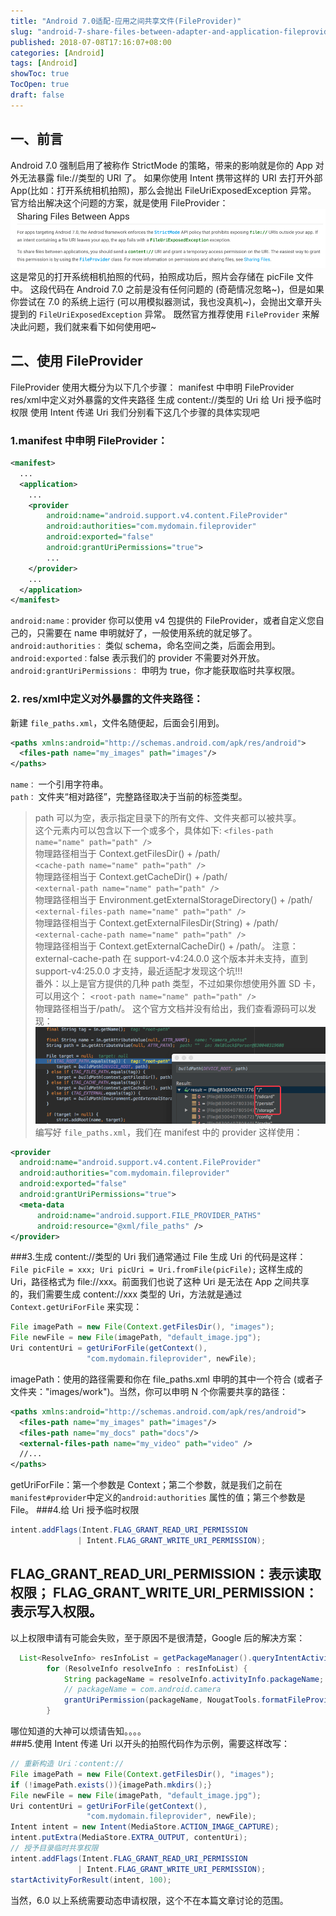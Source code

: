 ```yaml
---
title: "Android 7.0适配-应用之间共享文件(FileProvider)"
slug: "android-7-share-files-between-adapter-and-application-fileprovider"
published: 2018-07-08T17:16:07+08:00
categories: [Android]
tags: [Android]
showToc: true
TocOpen: true
draft: false
---
```

## 一、前言
Android 7.0 强制启用了被称作 StrictMode 的策略，带来的影响就是你的 App 对外无法暴露 file://类型的 URI 了。
如果你使用 Intent 携带这样的 URI 去打开外部 App(比如：打开系统相机拍照)，那么会抛出 FileUriExposedException 异常。
官方给出解决这个问题的方案，就是使用 FileProvider：
![](https://raw.githubusercontent.com/appdev/gallery/refs/heads/main/img/blog/blog/164672684257450bae334866f45b8d908fd77f1d50.png)
这是常见的打开系统相机拍照的代码，拍照成功后，照片会存储在 picFile 文件中。
这段代码在 Android 7.0 之前是没有任何问题的 (奇葩情况忽略~)，但是如果你尝试在 7.0 的系统上运行 (可以用模拟器测试，我也没真机~)，会抛出文章开头提到的 `FileUriExposedException` 异常。
既然官方推荐使用 `FileProvider` 来解决此问题，我们就来看下如何使用吧~
<!--more-->
## 二、使用 FileProvider
FileProvider 使用大概分为以下几个步骤：
manifest 中申明 FileProvider
res/xml中定义对外暴露的文件夹路径
生成 content://类型的 Uri
给 Uri 授予临时权限
使用 Intent 传递 Uri
我们分别看下这几个步骤的具体实现吧
### 1.manifest 中申明 FileProvider： 
```xml
<manifest>
  ...
  <application>
    ...
    <provider
        android:name="android.support.v4.content.FileProvider"
        android:authorities="com.mydomain.fileprovider"
        android:exported="false"
        android:grantUriPermissions="true">
        ...
    </provider>
    ...
  </application>
</manifest>
```
`android:name：`provider 你可以使用 v4 包提供的 FileProvider，或者自定义您自己的，只需要在 name 申明就好了，一般使用系统的就足够了。  
`android:authorities：` 类似 schema，命名空间之类，后面会用到。
`android:exported：`false 表示我们的 provider 不需要对外开放。
`android:grantUriPermissions：` 申明为 true，你才能获取临时共享权限。 
### 2. res/xml中定义对外暴露的文件夹路径：
新建 `file_paths.xml`，文件名随便起，后面会引用到。
```xml
<paths xmlns:android="http://schemas.android.com/apk/res/android">
  <files-path name="my_images" path="images"/>
</paths>
```
`name：` 一个引用字符串。  
`path：` 文件夹“相对路径”，完整路径取决于当前的标签类型。
> path 可以为空，表示指定目录下的所有文件、文件夹都可以被共享。  
<paths>这个元素内可以包含以下一个或多个，具体如下:
> `<files-path name="name" path="path" />`  
 物理路径相当于 Context.getFilesDir() + /path/  
> `<cache-path name="name" path="path" />`  
> 物理路径相当于 Context.getCacheDir() + /path/  
> `<external-path name="name" path="path" />`  
> 物理路径相当于 Environment.getExternalStorageDirectory() + /path/  
> `<external-files-path name="name" path="path" />`  
> 物理路径相当于 Context.getExternalFilesDir(String) + /path/  
> `<external-cache-path name="name" path="path" />`  
> 物理路径相当于 Context.getExternalCacheDir() + /path/。
注意：external-cache-path 在 support-v4:24.0.0 这个版本并未支持，直到 support-v4:25.0.0 才支持，最近适配才发现这个坑!!!  
番外：以上是官方提供的几种 path 类型，不过如果你想使用外置 SD 卡，可以用这个：
`<root-path name="name" path="path" />`  
物理路径相当于/path/。
这个官方文档并没有给出，我们查看源码可以发现：
![](https://raw.githubusercontent.com/appdev/gallery/refs/heads/main/img/blog/blog/1646726842957c2b856c57174c6157035bd18e7524.png)
编写好 `file_paths.xml`，我们在 manifest 中的 provider 这样使用：
```xml
<provider
  android:name="android.support.v4.content.FileProvider"
  android:authorities="com.mydomain.fileprovider"
  android:exported="false"
  android:grantUriPermissions="true">
  <meta-data
      android:name="android.support.FILE_PROVIDER_PATHS"
      android:resource="@xml/file_paths" />
</provider>
```
###3.生成 content://类型的 Uri
我们通常通过 File 生成 Uri 的代码是这样：
`File picFile = xxx;
Uri picUri = Uri.fromFile(picFile);`
这样生成的 Uri，路径格式为 file://xxx。前面我们也说了这种 Uri 是无法在 App 之间共享的，我们需要生成 content://xxx 类型的 Uri，方法就是通过 `Context.getUriForFile` 来实现：
```java
File imagePath = new File(Context.getFilesDir(), "images");
File newFile = new File(imagePath, "default_image.jpg");
Uri contentUri = getUriForFile(getContext(), 
                 "com.mydomain.fileprovider", newFile);
```
imagePath：使用的路径需要和你在 file_paths.xml 申明的其中一个符合 (或者子文件夹："images/work")。当然，你可以申明 N 个你需要共享的路径：
```xml
<paths xmlns:android="http://schemas.android.com/apk/res/android">    
  <files-path name="my_images" path="images"/>    
  <files-path name="my_docs" path="docs"/>
  <external-files-path name="my_video" path="video" />
  //...
</paths>
```
getUriForFile：第一个参数是 Context；第二个参数，就是我们之前在 `manifest#provider`中定义的`android:authorities` 属性的值；第三个参数是 File。
###4.给 Uri 授予临时权限
```java  
intent.addFlags(Intent.FLAG_GRANT_READ_URI_PERMISSION
               | Intent.FLAG_GRANT_WRITE_URI_PERMISSION);
```
FLAG_GRANT_READ_URI_PERMISSION：表示读取权限；
FLAG_GRANT_WRITE_URI_PERMISSION：表示写入权限。  
---
以上权限申请有可能会失败，至于原因不是很清楚，Google 后的解决方案：
```java
  List<ResolveInfo> resInfoList = getPackageManager().queryIntentActivities(intent,  PackageManager.MATCH_DEFAULT_ONLY);
        for (ResolveInfo resolveInfo : resInfoList) {
            String packageName = resolveInfo.activityInfo.packageName;
            // packageName = com.android.camera
            grantUriPermission(packageName, NougatTools.formatFileProviderUri(this,newFile),  Intent.FLAG_GRANT_WRITE_URI_PERMISSION | Intent.FLAG_GRANT_READ_URI_PERMISSION);
        }
```
哪位知道的大神可以烦请告知。。。。  
###5.使用 Intent 传递 Uri
以开头的拍照代码作为示例，需要这样改写：
```java
// 重新构造 Uri：content://
File imagePath = new File(Context.getFilesDir(), "images");
if (!imagePath.exists()){imagePath.mkdirs();}
File newFile = new File(imagePath, "default_image.jpg");
Uri contentUri = getUriForFile(getContext(), 
                 "com.mydomain.fileprovider", newFile);
Intent intent = new Intent(MediaStore.ACTION_IMAGE_CAPTURE);
intent.putExtra(MediaStore.EXTRA_OUTPUT, contentUri);
// 授予目录临时共享权限
intent.addFlags(Intent.FLAG_GRANT_READ_URI_PERMISSION
               | Intent.FLAG_GRANT_WRITE_URI_PERMISSION);
startActivityForResult(intent, 100);
```
当然，6.0 以上系统需要动态申请权限，这个不在本篇文章讨论的范围。

